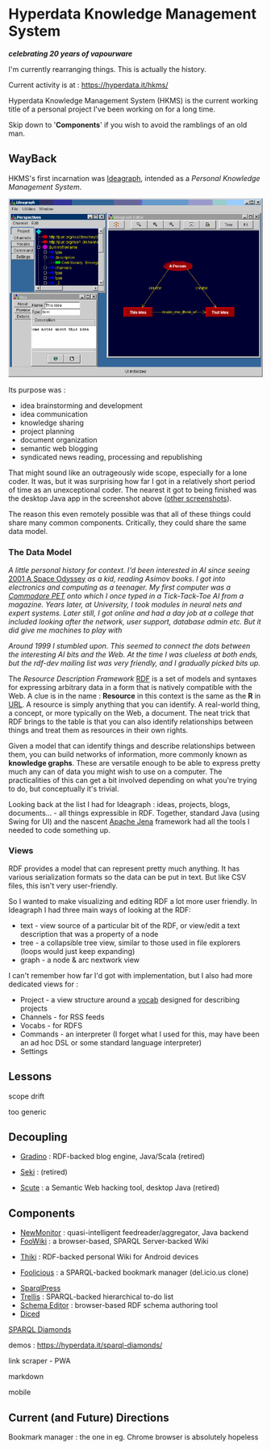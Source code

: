 # Hyperdata Knowledge Management System

**_celebrating 20 years of vapourware_**

I'm currently rearranging things. This is actually the history.

Current activity is at : https://hyperdata.it/hkms/

Hyperdata Knowledge Management System (HKMS) is the current working title of a personal project I've been working on for a long time.

Skip down to '**Components**' if you wish to avoid the ramblings of an old man.

## WayBack

HKMS's first incarnation was [Ideagraph](https://web.archive.org/web/20040321215405/http://www.ideagraph.net/), intended as a _Personal Knowledge Management System_.

![screenshot](https://github.com/danja/HKMS/blob/main/images/ideagraph-1.gif?raw=true)

Its purpose was :

- idea brainstorming and development
- idea communication
- knowledge sharing
- project planning
- document organization
- semantic web blogging
- syndicated news reading, processing and republishing

That might sound like an outrageously wide scope, especially for a lone coder. It was, but it was surprising how far I got in a relatively short period of time as an unexceptional coder. The nearest it got to being finished was the desktop Java app in the screenshot above ([other screenshots](https://web.archive.org/web/20040402085138/http://www.ideagraph.net/2003-06/screenshots.htm)).

The reason this even remotely possible was that all of these things could share many common components. Critically, they could share the same data model.

### The Data Model

_A little personal history for context. I'd been interested in AI since seeing_ [2001 A Space Odyssey](<https://en.wikipedia.org/wiki/2001:_A_Space_Odyssey_(film)>) _as a kid, reading Asimov books. I got into electronics and computing as a teenager._ _My first computer was a [Commodore PET](https://en.wikipedia.org/wiki/Commodore_PET) onto which I once typed in a Tick-Tack-Toe AI from a magazine. Years later, at University, I took modules in neural nets and expert systems._ _Later still, I got online and had a day job at a college that included looking after the network, user support, database admin etc. But it did give me machines to play with_

_Around 1999 I stumbled upon. This seemed to connect the dots between the interesting AI bits and the Web. At the time I was clueless at both ends, but the rdf-dev mailing list was very friendly, and I gradually picked bits up._

The _Resource Description Framework_ [RDF](https://www.w3.org/RDF/) is a set of models and syntaxes for expressing arbitrary data in a form that is natively compatible with the Web. A clue is in the name : **Resource** in this context is the same as the **R** in [URL](https://en.wikipedia.org/wiki/URL). A resource is simply anything that you can identify. A real-world thing, a concept, or more typically on the Web, a document. The neat trick that RDF brings to the table is that you can also identify relationships between things and treat them as resources in their own rights.

Given a model that can identify things and describe relationships between them, you can build networks of information, more commonly known as **knowledge graphs**. These are versatile enough to be able to express pretty much any can of data you might wish to use on a computer. The practicalities of this can get a bit involved depending on what you're trying to do, but conceptually it's trivial.

Looking back at the list I had for Ideagraph : ideas, projects, blogs, documents... - all things expressible in RDF. Together, standard Java (using Swing for UI) and the nascent [Apache Jena](https://jena.apache.org/) framework had all the tools I needed to code something up.

### Views

RDF provides a model that can represent pretty much anything. It has various serialization formats so the data can be put in text. But like CSV files, this isn't very user-friendly.

So I wanted to make visualizing and editing RDF a lot more user friendly. In Ideagraph I had three main ways of looking at the RDF:

- text - view source of a particular bit of the RDF, or view/edit a text description that was a property of a node
- tree - a collapsible tree view, similar to those used in file explorers (loops would just keep expanding)
- graph - a node & arc nextwork view

I can't remember how far I'd got with implementation, but I also had more dedicated views for :

- Project - a view structure around a [vocab](https://hyperdata.it/xmlns/project/index.htm) designed for describing projects
- Channels - for RSS feeds
- Vocabs - for RDFS
- Commands - an interpreter (I forget what I used for this, may have been an ad hoc DSL or some standard language interpreter)
- Settings

## Lessons

scope drift

too generic

## Decoupling

- [Gradino](https://github.com/danja/Gradino) : RDF-backed blog engine, Java/Scala (retired)
- [Seki](https://github.com/danja/seki) : (retired)

- [Scute](https://github.com/danja/Scute) : a Semantic Web hacking tool, desktop Java (retired)

## Components

- [NewMonitor](https://github.com/danja/NewsMonitor) : quasi-intelligent feedreader/aggregator, Java backend
- [FooWiki](https://github.com/danja/foowiki) : a browser-based, SPARQL Server-backed Wiki

* [Thiki](https://github.com/danja/thiki) : RDF-backed personal Wiki for Android devices

- [Foolicious](https://github.com/danja/foolicious) : a SPARQL-backed bookmark manager (del.icio.us clone)

* [SparqlPress](https://github.com/danja/sparqlpress2)
* [Trellis](https://github.com/danja/trellis) : SPARQL-backed hierarchical to-do list
* [Schema Editor](https://github.com/danja/schema-editor) : browser-based RDF schema authoring tool
* [Diced](https://github.com/danja/Diced)

[SPARQL Diamonds](https://github.com/danja/sparql-diamonds)

demos :
https://hyperdata.it/sparql-diamonds/

link scraper - PWA

markdown

mobile

## Current (and Future) Directions

Bookmark manager : the one in eg. Chrome browser is absolutely hopeless
